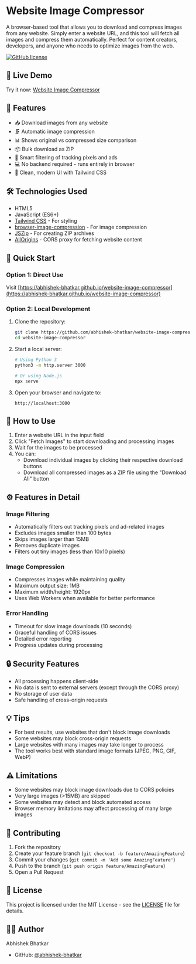 # Website Image Compressor

A browser-based tool that allows you to download and compress images from any website. Simply enter a website URL, and this tool will fetch all images and compress them automatically. Perfect for content creators, developers, and anyone who needs to optimize images from the web.

[![GitHub license](https://img.shields.io/github/license/abhishek-bhatkar/website-image-compressor)](https://github.com/abhishek-bhatkar/website-image-compressor/blob/main/LICENSE)

## 🌟 Live Demo

Try it now: [Website Image Compressor](https://abhishek-bhatkar.github.io/website-image-compressor)

## 🚀 Features

- 📥 Download images from any website
- 🗜️ Automatic image compression
- 📊 Shows original vs compressed size comparison
- 📦 Bulk download as ZIP
- 🎯 Smart filtering of tracking pixels and ads
- 💻 No backend required - runs entirely in browser
- 🎨 Clean, modern UI with Tailwind CSS

## 🛠️ Technologies Used

- HTML5
- JavaScript (ES6+)
- [Tailwind CSS](https://tailwindcss.com/) - For styling
- [browser-image-compression](https://www.npmjs.com/package/browser-image-compression) - For image compression
- [JSZip](https://stuk.github.io/jszip/) - For creating ZIP archives
- [AllOrigins](https://allorigins.win/) - CORS proxy for fetching website content

## 🚦 Quick Start

### Option 1: Direct Use
Visit [https://abhishek-bhatkar.github.io/website-image-compressor](https://abhishek-bhatkar.github.io/website-image-compressor)

### Option 2: Local Development
1. Clone the repository:
   ```bash
   git clone https://github.com/abhishek-bhatkar/website-image-compressor.git
   cd website-image-compressor
   ```

2. Start a local server:
   ```bash
   # Using Python 3
   python3 -m http.server 3000
   
   # Or using Node.js
   npx serve
   ```

3. Open your browser and navigate to:
   ```
   http://localhost:3000
   ```

## 📝 How to Use

1. Enter a website URL in the input field
2. Click "Fetch Images" to start downloading and processing images
3. Wait for the images to be processed
4. You can:
   - Download individual images by clicking their respective download buttons
   - Download all compressed images as a ZIP file using the "Download All" button

## ⚙️ Features in Detail

### Image Filtering
- Automatically filters out tracking pixels and ad-related images
- Excludes images smaller than 100 bytes
- Skips images larger than 15MB
- Removes duplicate images
- Filters out tiny images (less than 10x10 pixels)

### Image Compression
- Compresses images while maintaining quality
- Maximum output size: 1MB
- Maximum width/height: 1920px
- Uses Web Workers when available for better performance

### Error Handling
- Timeout for slow image downloads (10 seconds)
- Graceful handling of CORS issues
- Detailed error reporting
- Progress updates during processing

## 🔒 Security Features

- All processing happens client-side
- No data is sent to external servers (except through the CORS proxy)
- No storage of user data
- Safe handling of cross-origin requests

## 💡 Tips

- For best results, use websites that don't block image downloads
- Some websites may block cross-origin requests
- Large websites with many images may take longer to process
- The tool works best with standard image formats (JPEG, PNG, GIF, WebP)

## ⚠️ Limitations

- Some websites may block image downloads due to CORS policies
- Very large images (>15MB) are skipped
- Some websites may detect and block automated access
- Browser memory limitations may affect processing of many large images

## 🤝 Contributing

1. Fork the repository
2. Create your feature branch (`git checkout -b feature/AmazingFeature`)
3. Commit your changes (`git commit -m 'Add some AmazingFeature'`)
4. Push to the branch (`git push origin feature/AmazingFeature`)
5. Open a Pull Request

## 📄 License

This project is licensed under the MIT License - see the [LICENSE](LICENSE) file for details.

## 👨‍💻 Author

Abhishek Bhatkar
- GitHub: [@abhishek-bhatkar](https://github.com/abhishek-bhatkar)
